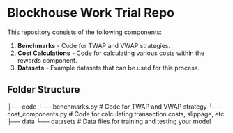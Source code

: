 # Blockhouse Work Trial Repo

This repository consists of the following components:

1. **Benchmarks** - Code for TWAP and VWAP strategies.
2. **Cost Calculations** - Code for calculating various costs within the rewards component.
3. **Datasets** - Example datasets that can be used for this process.

## Folder Structure
├── code
  └── benchmarks.py # Code for TWAP and VWAP strategy
  └── cost_components.py # Code for calculating transaction costs, slippage, etc. 
├── data
  └── datasets # Data files for training and testing your model


